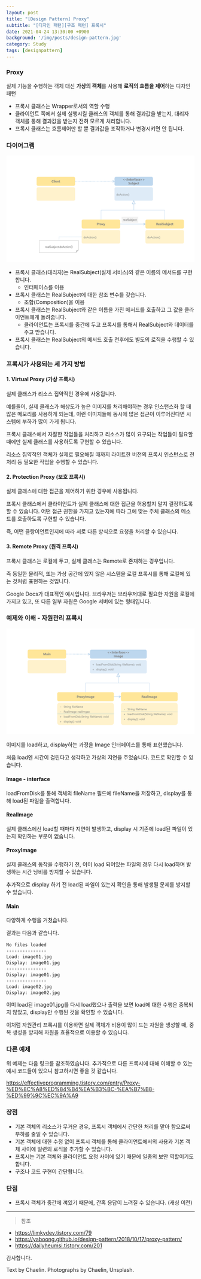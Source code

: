 ```yaml
---
layout: post
title: "[Design Pattern] Proxy"
subtitle: "[디자인 패턴][구조 패턴] 프록시"
date: 2021-04-24 13:30:00 +0900
background: '/img/posts/design-pattern.jpg'
category: Study
tags: [designpattern]
---
```

### Proxy
실제 기능을 수행하는 객체 대신 **가상의 객체**를 사용해 **로직의 흐름을 제어**하는 디자인 패턴
* 프록시 클래스는 Wrapper로서의 역할 수행
* 클라이언트 쪽에서 실제 실행시킬 클래스의 객체를 통해 결과값을 받는지, 대리자 객체를 통해 결과값을 받는지 전혀 모르게 처리합니다.
* 프록시 클래스는 흐름제어만 할 뿐 결과값을 조작하거나 변경시키면 안 됩니다.

### 다이어그램
<img class="img-fluid" src="/img/posts/inPost/proxy-01.png">

* 프록시 클래스(대리자)는 RealSubject(실제 서비스)와 같은 이름의 메서드를 구현합니다.
    * 인터페이스를 이용
* 프록시 클래스는 RealSubject에 대한 참조 변수를 갖습니다.
    * 조합(Composition)을 이용
* 프록시 클래스는 RealSubject와 같은 이름을 가진 메서드를 호출하고 그 값을 클라이언트에게 돌려줍니다.
    * 클라이언트는 프록시를 중간에 두고 프록시를 통해서 RealSubject와 데이터를 주고 받습니다.
* 프록시 클래스는 RealSubject의 메서드 호출 전후에도 별도의 로직을 수행할 수 있습니다.

### 프록시가 사용되는 세 가지 방법
#### 1. Virtual Proxy (가상 프록시)
실제 클래스가 리소스 집약적인 경우에 사용됩니다. 

예를들어, 실제 클래스가 해상도가 높은 이미지를 처리해야하는 경우 인스턴스화 할 때 많은 메모리를 사용하게 되는데, 이런 이미지들에 동시에 많은 접근이 이루어진다면 시스템에 부하가 많이 가게 됩니다.

프록시 클래스에서 자잘한 작업들을 처리하고 리소스가 많이 요구되는 작업들이 필요할 때에만 실제 클래스를 사용하도록 구현할 수 있습니다.

리소스 집약적인 객체가 실제로 필요해질 때까지 라이트한 버전의 프록시 인스턴스로 전처리 등 필요한 작업을 수행할 수 있습니다.

#### 2. Protection Proxy (보호 프록시)
실제 클래스에 대한 접근을 제어하기 위한 경우에 사용됩니다.

프록시 클래스에서 클라이언트가 실제 클래스에 대한 접근을 허용할지 말지 결정하도록 할 수 있습니다. 어떤 접근 권한을 가지고 있는지에 따라 그에 맞는 주체 클래스의 메소드를 호출하도록 구현할 수 있습니다.

즉, 어떤 클랑이언트인지에 따라 서로 다른 방식으로 요청을 처리할 수 있습니다.

#### 3. Remote Proxy (원격 프록시)
프록시 클래스는 로컬에 두고, 실제 클래스는 Remote로 존재하는 경우입니다.

즉 동일한 물리적, 또는 가상 공간에 있지 않은 시스템을 로컬 프록시를 통해 로컬에 있는 것처럼 표현하는 것입니다.

Google Docs가 대표적인 예시입니다. 브라우저는 브라우저대로 필요한 자원을 로컬에 가지고 있고, 또 다른 일부 자원은 Google 서버에 있는 형태입니다.

### 예제와 이해 - 자원관리 프록시
<img class="img-fluid" src="/img/posts/inPost/proxy-02.png">

이미지를 load하고, display하는 과정을 Image 인터페이스를 통해 표현했습니다.

처음 load엔 시간이 걸린다고 생각하고 가상의 지연을 주었습니다. 코드로 확인할 수 있습니다.

#### Image - interface
<script src="https://gist.github.com/chaelin1211/0c970f7e486a42df0fffc8f9ad7c59fd.js"></script>

loadFromDisk를 통해 객체의 fileName 필드에 fileName을 저장하고, display를 통해 load된 파일을 출력합니다.

#### RealImage
<script src="https://gist.github.com/chaelin1211/349c34a3d22772e919ae622ceeb91f62.js"></script>

실제 클래스에선 load할 때마다 지연이 발생하고, display 시 기존에 load된 파일이 있는지 확인하는 부분이 없습니다.

#### ProxyImage
<script src="https://gist.github.com/chaelin1211/1ff9d91fc7322a3714627a6254fbe7bb.js"></script>

실제 클래스의 동작을 수행하기 전, 이미 load 되어있는 파일의 경우 다시 load하며 발생하는 시간 낭비를 방지할 수 있습니다.

추가적으로 display 하기 전 load된 파일이 있는지 확인을 통해 발생될 문제를 방지할 수 있습니다.

#### Main
<script src="https://gist.github.com/chaelin1211/93e47aaf93b1597a26503becb41720b0.js"></script>

다양하게 수행을 거쳤습니다.

결과는 다음과 같습니다.

```
No files loaded
---------------
Load: image01.jpg
Display: image01.jpg
---------------
Display: image01.jpg
---------------
Load: image02.jpg
Display: image02.jpg
```

이미 load된 image01.jpg를 다시 load했으나 출력을 보면 load에 대한 수행은 중복되지 않았고, display만 수행된 것을 확인할 수 있습니다.

이처럼 자원관리 프록시를 이용하면 실제 객체가 비용이 많이 드는 자원을 생성할 때, 중복 생성을 방지해 자원을 효율적으로 이용할 수 있습니다.

### 다른 예제
위 예제는 다음 링크를 참조하였습니다. 추가적으로 다른 프록시에 대해 이해할 수 있는 예시 코드들이 있으니 참고하시면 좋을 것 같습니다.

<a href="https://effectiveprogramming.tistory.com/entry/Proxy-%ED%8C%A8%ED%84%B4%EA%B3%BC-%EA%B7%B8-%ED%99%9C%EC%9A%A9">https://effectiveprogramming.tistory.com/entry/Proxy-%ED%8C%A8%ED%84%B4%EA%B3%BC-%EA%B7%B8-%ED%99%9C%EC%9A%A9</a>

### 장점
* 기본 객체의 리소스가 무거운 경우, 프록시 객체에서 간단한 처리를 맡아 함으로써 부하를 줄일 수 있습니다.
* 기본 객체에 대한 수정 없이 프록시 객체를 통해 클라이언트에서의 사용과 기본 객체 사이에 일련의 로직을 추가할 수 있습니다.
* 프록시는 기본 객체와 클라이언트 요청 사이에 있기 때문에 일종의 보안 역할이기도 합니다.
* 구조나 코드 구현이 간단합니다.

### 단점
* 프록시 객체가 중간에 껴있기 때문에, 간혹 응답이 느려질 수 있습니다. (캐싱 이전)

*****

>참조
* <a href="https://limkydev.tistory.com/79">https://limkydev.tistory.com/79</a>
* <a href="https://yaboong.github.io/design-pattern/2018/10/17/proxy-pattern/">https://yaboong.github.io/design-pattern/2018/10/17/proxy-pattern/</a>
* <a href="https://dailyheumsi.tistory.com/201">https://dailyheumsi.tistory.com/201</a>

감사합니다.

<p class = "placeholder">Text by Chaelin. Photographs by Chaelin, Unsplash.</p>